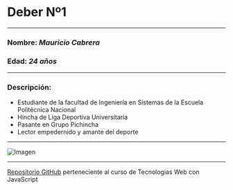 # Deber Nº1
---
### Nombre:  *Mauricio Cabrera*
### Edad: *24 años*
---
### Descripción:
  * Estudiante de la facultad de Ingeniería en Sistemas de la Escuela Politécnica Nacional
  * Hincha de Liga Deportiva Universitaria
  * Pasante en Grupo Pichincha
  * Lector empedernido y amante del deporte
---
![Imagen](https://scontent.fuio1-1.fna.fbcdn.net/v/t1.0-9/12928246_1074590002608620_5979490124166723473_n.jpg?oh=4aed8a4cc379ebc2945f1a4b638bf5d3&oe=586682D3 "Mauricio Cabrera")
***
[Repositorio GitHub](https://github.com/mauseb20/Tec_Web_MC) perteneciente al curso de Tecnologias Web con JavaScript
